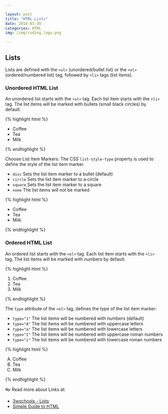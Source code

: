 ```yaml
---

layout: post
title: "HTML Lists"
date: 2018-03-30
categories: HTML
img: /img/coding_logo.png

---
```


## Lists

Lists are defined with the `<ul>` (unordered/bullet list) or the `<ol>` (ordered/numbered list) tag, followed by `<li>` tags (list items).

### Unordered HTML List

An unordered list starts with the `<ul>` tag. Each list item starts with the `<li>` tag. The list items will be marked with bullets (small black circles) by default.

{% highlight html %}
  <ul>
    <li>Coffee</li>
    <li>Tea</li>
    <li>Milk</li>
  </ul>
{% endhighlight %}

Choose List Item Markers: The CSS `list-style-type` property is used to define the style of the list item marker.

- `disc` Sets the list item marker to a bullet (default)
- `circle` Sets the list item marker to a circle
- `square` Sets the list item marker to a square
- `none` The list items will not be marked

{% highlight html %}
  <ul style="list-style-type:disc">
    <li>Coffee</li>
    <li>Tea</li>
    <li>Milk</li>
  </ul>
{% endhighlight %}

### Ordered HTML List

An ordered list starts with the `<ol>` tag. Each list item starts with the `<li>` tag. The list items will be marked with numbers by default.

{% highlight html %}
  <ol>
    <li>Coffee</li>
    <li>Tea</li>
    <li>Milk</li>
  </ol>
{% endhighlight %}

The `type` attribute of the `<ol>` tag, defines the type of the list item marker:

- `type="1"` The list items will be numbered with numbers (default)
- `type="A"` The list items will be numbered with uppercase letters
- `type="a"` The list items will be numbered with lowercase letters
- `type="I"` The list items will be numbered with uppercase roman numbers
- `type="i"` The list items will be numbered with lowercase roman numbers

{% highlight html %}
  <ol type="A">
    <li>Coffee</li>
    <li>Tea</li>
    <li>Milk</li>
  </ol>
{% endhighlight %}

👓 Read more about Links at:

- [3wschools - Lists](https://www.w3schools.com/html/html_lists.asp)
- [Simple Guide to HTML](http://www.simplehtmlguide.com/lists.php)
